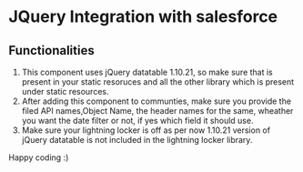 # JQuery Integration with salesforce 

## Functionalities
1. This component uses jQuery datatable 1.10.21, so make sure that is present in your static resoruces and all the other library which is present under static resources.
2. After adding this component to communties, make sure you provide the filed API names,Object Name, the header names for the same, wheather you want the date filter or not, if yes which field it should use.
3. Make sure your lightning locker is off as per now 1.10.21 version of jQuery datatable is not included in the lightning locker library.

Happy coding :)